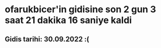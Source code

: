 # ofarukbicer'in gidisine son 2 gun 3 saat 21 dakika 16 saniye kaldi

## Gidis tarihi: 30.09.2022 :(